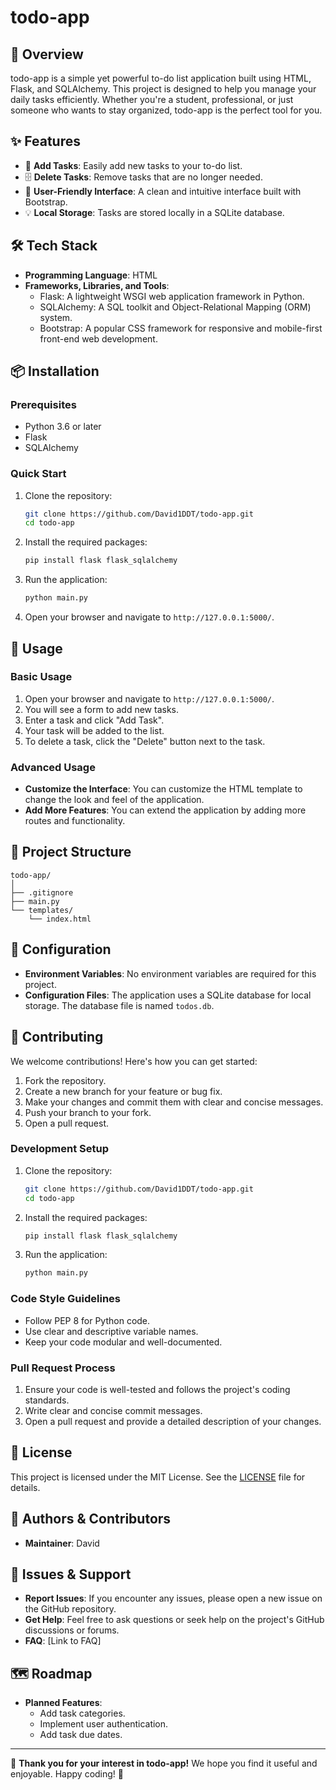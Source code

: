 # todo-app

## 🚀 Overview
todo-app is a simple yet powerful to-do list application built using HTML, Flask, and SQLAlchemy. This project is designed to help you manage your daily tasks efficiently. Whether you're a student, professional, or just someone who wants to stay organized, todo-app is the perfect tool for you.

## ✨ Features
- 📝 **Add Tasks**: Easily add new tasks to your to-do list.
- 🗄️ **Delete Tasks**: Remove tasks that are no longer needed.
- 🌟 **User-Friendly Interface**: A clean and intuitive interface built with Bootstrap.
- 💡 **Local Storage**: Tasks are stored locally in a SQLite database.

## 🛠️ Tech Stack
- **Programming Language**: HTML
- **Frameworks, Libraries, and Tools**:
  - Flask: A lightweight WSGI web application framework in Python.
  - SQLAlchemy: A SQL toolkit and Object-Relational Mapping (ORM) system.
  - Bootstrap: A popular CSS framework for responsive and mobile-first front-end web development.

## 📦 Installation

### Prerequisites
- Python 3.6 or later
- Flask
- SQLAlchemy

### Quick Start
1. Clone the repository:
    ```bash
    git clone https://github.com/David1DDT/todo-app.git
    cd todo-app
    ```

2. Install the required packages:
    ```bash
    pip install flask flask_sqlalchemy
    ```

3. Run the application:
    ```bash
    python main.py
    ```

4. Open your browser and navigate to `http://127.0.0.1:5000/`.


## 🎯 Usage

### Basic Usage
1. Open your browser and navigate to `http://127.0.0.1:5000/`.
2. You will see a form to add new tasks.
3. Enter a task and click "Add Task".
4. Your task will be added to the list.
5. To delete a task, click the "Delete" button next to the task.

### Advanced Usage
- **Customize the Interface**: You can customize the HTML template to change the look and feel of the application.
- **Add More Features**: You can extend the application by adding more routes and functionality.

## 📁 Project Structure
```
todo-app/
│
├── .gitignore
├── main.py
└── templates/
    └── index.html
```

## 🔧 Configuration
- **Environment Variables**: No environment variables are required for this project.
- **Configuration Files**: The application uses a SQLite database for local storage. The database file is named `todos.db`.

## 🤝 Contributing
We welcome contributions! Here's how you can get started:

1. Fork the repository.
2. Create a new branch for your feature or bug fix.
3. Make your changes and commit them with clear and concise messages.
4. Push your branch to your fork.
5. Open a pull request.

### Development Setup
1. Clone the repository:
    ```bash
    git clone https://github.com/David1DDT/todo-app.git
    cd todo-app
    ```

2. Install the required packages:
    ```bash
    pip install flask flask_sqlalchemy
    ```

3. Run the application:
    ```bash
    python main.py
    ```

### Code Style Guidelines
- Follow PEP 8 for Python code.
- Use clear and descriptive variable names.
- Keep your code modular and well-documented.

### Pull Request Process
1. Ensure your code is well-tested and follows the project's coding standards.
2. Write clear and concise commit messages.
3. Open a pull request and provide a detailed description of your changes.

## 📝 License
This project is licensed under the MIT License. See the [LICENSE](LICENSE) file for details.

## 👥 Authors & Contributors
- **Maintainer**: David

## 🐛 Issues & Support
- **Report Issues**: If you encounter any issues, please open a new issue on the GitHub repository.
- **Get Help**: Feel free to ask questions or seek help on the project's GitHub discussions or forums.
- **FAQ**: [Link to FAQ]

## 🗺️ Roadmap
- **Planned Features**:
  - Add task categories.
  - Implement user authentication.
  - Add task due dates.

---

🌟 **Thank you for your interest in todo-app!** We hope you find it useful and enjoyable. Happy coding! 🚀